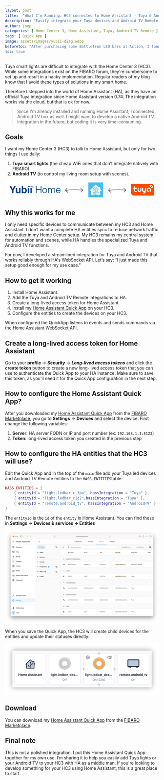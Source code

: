 ```yaml
---
layout: post
title:  "What I’m Running: HC3 connected to Home Assistant - Tuya & Android TV"
description: "Easily integrate your Tuya devices and Android TV Remote with the HC3 using the Home Assistant API"
author: joep
categories: [ Home Center 3, Home Assistant, Tuya, Android TV Remote ]
tags: [ Quick App ]
image: assets/images/yubii-diag.webp
beforetoc: "After purchasing some Battletron LED bars at Action, I found out they’re actually Tuya devices and wanted to integrate them with my Home Center 3."
toc: true
---
```


Tuya smart lights are difficult to integrate with the Home Center 3 (HC3). While some integrations exist on the FIBARO forum, they're cumbersome to set up and result in a hacky implementation. Regular readers of my blog know that I avoid these types of solutions in my smart home.

Therefore I stepped into the world of Home Assistant (HA), as they have an official Tuya integration since Home Assistant version 0.74. The integration works via the cloud, but that is ok for now.

> Since I'm already installed and running Home Assistant, I connected Android TV box as well. I might want to develop a native Android TV integration in the future, but coding it is very time-consuming.

## Goals

I want my Home Center 3 (HC3) to talk to Home Assistant, but only for two things I use daily:

1. **Tuya smart lights** (the cheap WiFi ones that don’t integrate natively with FIBARO).
2. **Android TV** (to control my living room setup with scenes).

![yubii-ha-tuya.webp](../assets/images/yubii-ha-tuya.webp)

## Why this works for me

I only need specific devices to communicate between my HC3 and Home Assistant. I don’t want a complete HA entities sync to reduce network traffic and clutter in my Home Center setup. My HC3 remains my central system for automation and scenes, while HA handles the specialized Tuya and Android TV functions.

For now, I developed a streamlined integration for Tuya and Android TV that works reliably through HA's WebSocket API. Let’s say: “I just made this setup good enough for my use case.”

## How to get it working

1. Install Home Assistant.
2. Add the Tuya and Android TV Remote integrations to HA.
3. Create a long-lived access token for Home Assistant.
4. Install my [Home Assistant Quick App](https://marketplace.fibaro.com/items/home-assistant-tuya-android-tv-remote) on your HC3.
5. Configure the entities to create the devices on your HC3.

When configured the QuickApp listens to events and sends commands via the Home Assistant WebSocket API.

## Create a long-lived access token for Home Assistant

Go to your **profile** → **Security** → ***Long-lived access tokens*** and click the **create token** button to create a new long-lived access token that you can use to authenticate the Quick App to your HA instance. Make sure to save this token, as you'll need it for the Quick App configuration in the next step.

## How to configure the Home Assistant Quick App?

After you downloaded my [Home Assistant Quick App](https://marketplace.fibaro.com/items/home-assistant-tuya-android-tv-remote) from the [FIBARO Marketplace](https://marketplace.fibaro.com/items/home-assistant-tuya-android-tv-remote), you go to **Settings** → **Devices** and select the device. First change the following variables:

1. **Server**: HA server FQDN or IP and port number (ex: `192.168.1.1:8123`)
2. **Token**: long-lived access token you created in the previous step

## How to configure the HA entities that the HC3 will use?

Edit the Quick App and in the top of the `main` file add your Tuya led devices and Android TV Remote entities to the `HASS_ENTITIES`table:

```lua
HASS_ENTITIES = {
    { entityId = "light.ledbar_c_3po", hassIntegration = "Tuya" },
    { entityId = "light.ledbar_r2d2",hassIntegration = "Tuya" },
    { entityId = "remote.android_tv", hassIntegration = "AndroidTV" }
}
```

The `entityId` is the `id` of the `entity` in Home Assistant. You can find these in **Settings** → **Devices & services → Entities**

![ha-entities.webp](../assets/images/ha-entities.webp)

When you save the Quick App, the HC3 will create child devices for the entities and update their statuses directly:

![hc3-ha-childs.webp](../assets/images/hc3-ha-childs.webp)

## Download

You can download my [Home Assistant Quick App](https://marketplace.fibaro.com/items/home-assistant-tuya-android-tv-remote) from the [FIBARO Marketplace](https://marketplace.fibaro.com/items/home-assistant-tuya-android-tv-remote).

## Final note

This is not a polished integration. I put this Home Assistant Quick App together for my own use. I’m sharing it to help you easily add Tuya lights or your Android TV to your HC3 with HA as a middle man. If you're looking to develop something for your HC3 using Home Assistant, this is a great place to start.